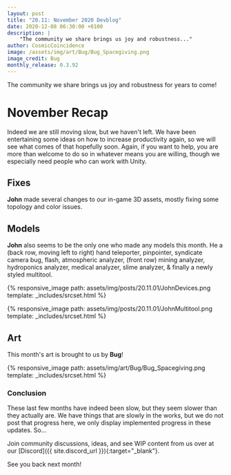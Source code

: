 ```yaml
---
layout: post
title: "20.11: November 2020 Devblog"
date: 2020-12-08 06:30:00 +0100
description: |
    "The community we share brings us joy and robustness..."
author: CosmicCoincidence
image: /assets/img/art/Bug/Bug_Spacegiving.png
image_credit: Bug
monthly_release: 0.3.92
---
```


The community we share brings us joy and robustness for years to come!

# November Recap

Indeed we are still moving slow, but we haven't left. We have been entertaining some ideas on how to increase productivity again, so we will see what comes of that hopefully soon. Again, if you want to help, you are more than welcome to do so in whatever means you are willing, though we especially need people who can work with Unity.

## Fixes

**John** made several changes to our in-game 3D assets, mostly fixing some topology and color issues.

## Models

**John** also seems to be the only one who made any models this month. He a (back row, moving left to right) hand teleporter, pinpointer, syndicate camera bug, flash, atmospheric analyzer, (front row) mining analyzer, hydroponics analyzer, medical analyzer, slime analyzer, & finally a newly styled multitool.

{% responsive_image path: assets/img/posts/20.11.01/JohnDevices.png template: _includes/srcset.html %}

{% responsive_image path: assets/img/posts/20.11.01/JohnMultitool.png template: _includes/srcset.html %}

## Art

This month's art is brought to us by **Bug**!

{% responsive_image path: assets/img/art/Bug/Bug_Spacegiving.png template: _includes/srcset.html %}

### Conclusion

These last few months have indeed been slow, but they seem slower than they actually are. We have things that are slowly in the works, but we do not post that progress here, we only display implemented progress in these updates. So...

Join community discussions, ideas, and see WIP content from us over at our [Discord]({{ site.discord_url }}){:target="_blank"}.

See you back next month!

